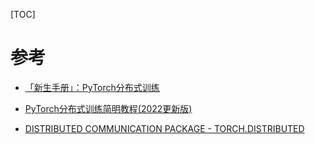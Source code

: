 [TOC]

# 参考

- [「新生手册」：PyTorch分布式训练](https://zhuanlan.zhihu.com/p/360405558)
- [PyTorch分布式训练简明教程(2022更新版)](https://zhuanlan.zhihu.com/p/113694038)


- [DISTRIBUTED COMMUNICATION PACKAGE - TORCH.DISTRIBUTED](https://pytorch.org/docs/master/distributed.html)
